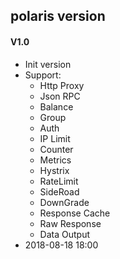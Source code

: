 ## polaris version

#### V1.0
* Init version
* Support:
  - Http Proxy
  - Json RPC
  - Balance
  - Group
  - Auth
  - IP Limit
  - Counter
  - Metrics
  - Hystrix
  - RateLimit
  - SideRoad
  - DownGrade
  - Response Cache
  - Raw Response
  - Data Output
* 2018-08-18 18:00